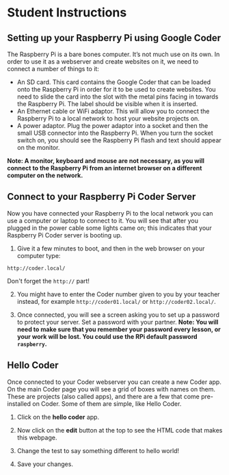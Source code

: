 # Student Instructions

## Setting up your Raspberry Pi using Google Coder

The Raspberry Pi is a bare bones computer. It’s not much use on its own. In order to use it as a webserver and create websites on it, we need to connect a number of things to it:

- An SD card. This card contains the Google Coder that can be loaded onto the Raspberry Pi in order for it to be used to create websites. You need to slide the card into the slot with the metal pins facing in towards the Raspberry Pi. The label should be visible when it is inserted.
- An Ethernet cable or WiFi adaptor. This will allow you to connect the Raspberry Pi to a local network to host your website projects on.
- A power adaptor. Plug the power adaptor into a socket and then the small USB connector into the Raspberry Pi. When you turn the socket switch on, you should see the Raspberry Pi flash and text should appear on the monitor.

**Note: A monitor, keyboard and mouse are not necessary, as you will connect to the Raspberry Pi from an internet browser on a different computer on the network.**

## Connect to your Raspberry Pi Coder Server

Now you have connected your Raspberry Pi to the local network you can use a computer or laptop to connect to it. You will see that after you plugged in the power cable some lights came on; this indicates that your Raspberry Pi Coder server is booting up. 

1. Give it a few minutes to boot, and then in the web browser on your computer type:

  ```
  http://coder.local/
  ```
  Don't forget the `http://` part!

2. You might have to enter the Coder number given to you by your teacher instead, for example `http://coder01.local/` or `http://coder02.local/`. 

3. Once connected, you will see a screen asking you to set up a password to protect your server. Set a password with your partner. **Note: You will need to make sure that you remember your password every lesson, or your work will be lost. You could use the RPi default password `raspberry`.**

## Hello Coder

Once connected to your Coder webserver you can create a new Coder app. On the main Coder page you will see a grid of boxes with names on them. These are projects (also called apps), and there are a few that come pre-installed on Coder. Some of them are simple, like Hello Coder. 

1. Click on the **hello coder** app.

2. Now click on the **edit** button at the top to see the HTML code that makes this webpage.

3. Change the test to say something different to hello world!

4. Save your changes.
